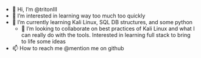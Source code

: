 - 👋 Hi, I’m @tritonIII
- 👀 I’m interested in learning way too much too quickly  
- 🌱 I’m currently learning Kali Linux, SQL DB structures, and some python
  - 💞️ I’m looking to collaborate on best practices of Kali Linux and what I can really do with the tools. Interested in learning full stack to bring to life some ideas 
- 📫 How to reach me @mention me on github 


<!---
tritonIII/tritonIII is a ✨ special ✨ repository because its `README.md` (this file) appears on your GitHub profile.
You can click the Preview link to take a look at your changes.
--->

